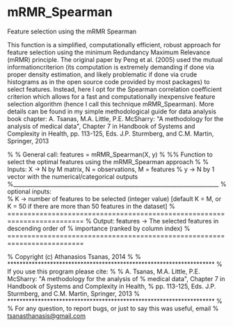# mRMR_Spearman
Feature selection using the mRMR Spearman

This function is a simplified, computationally efficient, robust approach for feature selection using the minimum Redundancy Maximum Relevance (mRMR) principle. The original paper by Peng et al. (2005) used the mutual informationcriterion (its computation is extremely demanding if done via proper density estimation, and likely problematic if done via crude histograms as in the open source code provided by most packages) to select features. Instead, here I opt for the Spearman correlation coefficient criterion which allows for a fast and computationally inexpensive feature selection algorithm (hence I call this technique mRMR_Spearman). More details can be found in my simple methodological guide for data analysis book chapter: A. Tsanas, M.A. Little, P.E. McSharry: "A methodology for the analysis of medical data", Chapter 7 in Handbook of Systems and Complexity in Health, pp. 113-125, Eds. J.P. Sturmberg, and C.M. Martin, Springer, 2013

%
% General call: features = mRMR_Spearman(X, y)
%
%% Function to select the optimal features using the mRMR_Spearman approach
%
% Inputs:  X        -> N by M matrix, N = observations, M = features
%          y        -> N by 1 vector with the numerical/categorical outputs
%__________________________________________________________________________
% optional inputs:  
%          K        -> number of features to be selected (integer value)    [default K = M, or K = 50 if there are more than 50 features in the dataset]
% =========================================================================
% Output:  features -> The selected features in descending order of
%                      importance (ranked by column index)
% =========================================================================


% Copyright (c) Athanasios Tsanas, 2014
%
% ********************************************************************
% If you use this program please cite:
%
% A. Tsanas, M.A. Little, P.E. McSharry: "A methodology for the analysis of
% medical data", Chapter 7 in Handbook of Systems and Complexity in Health, 
% pp. 113-125, Eds. J.P. Sturmberg, and C.M. Martin, Springer, 2013
% ********************************************************************
%
% For any question, to report bugs, or just to say this was useful, email
% tsanasthanasis@gmail.com
